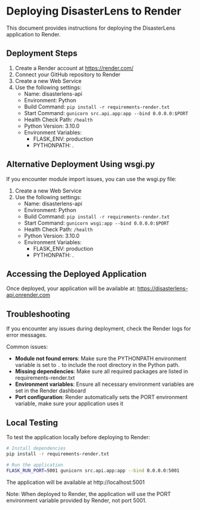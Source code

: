 # Deploying DisasterLens to Render

This document provides instructions for deploying the DisasterLens application to Render.

## Deployment Steps

1. Create a Render account at https://render.com/
2. Connect your GitHub repository to Render
3. Create a new Web Service
4. Use the following settings:
   - Name: disasterlens-api
   - Environment: Python
   - Build Command: `pip install -r requirements-render.txt`
   - Start Command: `gunicorn src.api.app:app --bind 0.0.0.0:$PORT`
   - Health Check Path: `/health`
   - Python Version: 3.10.0
   - Environment Variables:
     - FLASK_ENV: production
     - PYTHONPATH: .

## Alternative Deployment Using wsgi.py

If you encounter module import issues, you can use the wsgi.py file:

1. Create a new Web Service
2. Use the following settings:
   - Name: disasterlens-api
   - Environment: Python
   - Build Command: `pip install -r requirements-render.txt`
   - Start Command: `gunicorn wsgi:app --bind 0.0.0.0:$PORT`
   - Health Check Path: `/health`
   - Python Version: 3.10.0
   - Environment Variables:
     - FLASK_ENV: production
     - PYTHONPATH: .

## Accessing the Deployed Application

Once deployed, your application will be available at:
https://disasterlens-api.onrender.com

## Troubleshooting

If you encounter any issues during deployment, check the Render logs for error messages.

Common issues:
- **Module not found errors**: Make sure the PYTHONPATH environment variable is set to `.` to include the root directory in the Python path.
- **Missing dependencies**: Make sure all required packages are listed in requirements-render.txt
- **Environment variables**: Ensure all necessary environment variables are set in the Render dashboard
- **Port configuration**: Render automatically sets the PORT environment variable, make sure your application uses it

## Local Testing

To test the application locally before deploying to Render:

```bash
# Install dependencies
pip install -r requirements-render.txt

# Run the application
FLASK_RUN_PORT=5001 gunicorn src.api.app:app --bind 0.0.0.0:5001
```

The application will be available at http://localhost:5001

Note: When deployed to Render, the application will use the PORT environment variable provided by Render, not port 5001. 